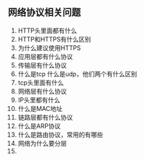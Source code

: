 ## 网络协议相关问题

1. HTTP头里面都有什么
2. HTTP和HTTPS有什么区别
3. 为什么建议使用HTTPS
4. 应用层都有什么协议
5. 传输层有什么协议
6. 什么是tcp 什么是udp，他们两个有什么区别
7. tcp头里面有什么
8. 网络层有什么协议
9. IP头里都有什么
10. 什么是MAC地址
11. 链路层都有什么协议
12. 什么是ARP协议
13. 什么是路由协议，常用的有哪些
14. 网络为什么要分层
15. 